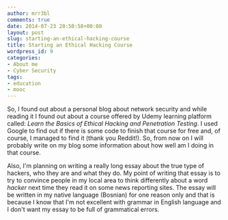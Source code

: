 ```yaml
---
author: mrr3bl
comments: true
date: 2014-07-23 20:50:58+00:00
layout: post
slug: starting-an-ethical-hacking-course
title: Starting an Ethical Hacking Course
wordpress_id: 9
categories:
- About me
- Cyber Security
tags:
- education
- mooc
---
```


So, I found out about a personal blog about network security and while reading it I found out about a course offered by Udemy learning platform called: _Learn the Basics of Ethical Hacking and Penetration Testing_. I used Google to find out if there is some code to finish that course for free and, of course, I managed to find it (thank you Reddit!). So, from now on I will probably write on my blog some information about how well am I doing in that course.

Also, I'm planning on writing a really long essay about the true type of hackers, who they are and what they do. My point of writing that essay is to try to convince people in my local area to think differently about a word _hacker_ next time they read it on some news reporting sites. The essay will be written in my native language (Bosnian) for one reason only and that is because I know that I'm not excellent with grammar in English language and I don't want my essay to be full of grammatical errors.
